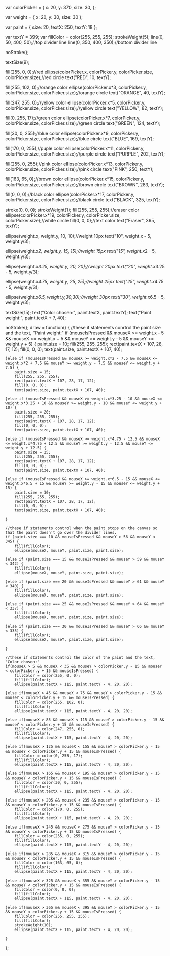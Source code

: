 var colorPicker = {
    x: 20,
    y: 370,
    size: 30,
};

var weight = {
    x: 20,
    y: 30,
    size: 30
};

var paint = {
    size: 20,
    textX: 250,
    textY: 18
};

var textY = 399;
var fillColor = color(255, 255, 255);
strokeWeight(5);
line(0, 50, 400, 50);//top divider line
line(0, 350, 400, 350);//bottom divider line

noStroke();

textSize(9);

fill(255, 0, 0);//red
ellipse(colorPicker.x, colorPicker.y, colorPicker.size, colorPicker.size);//red circle
text("RED", 10, textY);

fill(255, 102, 0);//orange color
ellipse(colorPicker.x*3, colorPicker.y, colorPicker.size, colorPicker.size);//orange circle
text("ORANGE", 40, textY);

fill(247, 255, 0);//yellow color
ellipse(colorPicker.x*5, colorPicker.y, colorPicker.size, colorPicker.size);//yellow circle
text("YELLOW", 82, textY);

fill(0, 255, 17);//green color
ellipse(colorPicker.x*7, colorPicker.y, colorPicker.size, colorPicker.size);//green circle
text("GREEN", 124, textY);

fill(30, 0, 255);//blue color
ellipse(colorPicker.x*9, colorPicker.y, colorPicker.size, colorPicker.size);//blue circle
text("BLUE", 169, textY);

fill(170, 0, 255);//puple color
ellipse(colorPicker.x*11, colorPicker.y, colorPicker.size, colorPicker.size);//purple circle
text("PURPLE", 202, textY);

fill(255, 0, 255);//pink color
ellipse(colorPicker.x*13, colorPicker.y, colorPicker.size, colorPicker.size);//pink circle
text("PINK", 250, textY);

fill(163, 65, 0);//brown color
ellipse(colorPicker.x*15, colorPicker.y, colorPicker.size, colorPicker.size);//brown circle
text("BROWN", 283, textY);

fill(0, 0, 0);//black color
ellipse(colorPicker.x*17, colorPicker.y, colorPicker.size, colorPicker.size);//black circle
text("BLACK", 325, textY);

stroke(0, 0, 0);
strokeWeight(1);
fill(255, 255, 255);//eraser color
ellipse(colorPicker.x*19, colorPicker.y, colorPicker.size, colorPicker.size);//white circle
fill(0, 0, 0);//text color
text("Eraser", 365, textY);

ellipse(weight.x, weight.y, 10, 10);//weight 10px
text("10", weight.x - 5, weight.y/3);

ellipse(weight.x*2, weight.y, 15, 15);//weight 15px
text("15", weight.x*2 - 5, weight.y/3);

ellipse(weight.x*3.25, weight.y, 20, 20);//weight 20px
text("20", weight.x*3.25 - 5, weight.y/3);

ellipse(weight.x*4.75, weight.y, 25, 25);//weight 25px
text("25", weight.x*4.75 - 5, weight.y/3);

ellipse(weight.x*6.5, weight.y,30,30);//weight 30px
text("30", weight.x*6.5 - 5, weight.y/3);

textSize(15);
text("Color chosen:", paint.textX, paint.textY);
text("Paint weight:", paint.textX + 7, 40);

noStroke();
draw = function() {
    //these if statements conrtrol the paint size and the text, "Paint weight:"
    if (mouseIsPressed && mouseX >= weight.x - 5 && mouseX <= weight.x + 5 && mouseY >= weight.y - 5 && mouseY <= weight.y + 5) {
        paint.size = 10;
        fill(255, 255, 255);
        rect(paint.textX + 107, 28, 17, 12);
        fill(0, 0, 0);
        text(paint.size, paint.textX + 107, 40);
    
    }else if (mouseIsPressed && mouseX >= weight.x*2 - 7.5 && mouseX <= weight.x*2 + 7.5 && mouseY >= weight.y - 7.5 && mouseY <= weight.y + 7.5) {
        paint.size = 15;
        fill(255, 255, 255);
        rect(paint.textX + 107, 28, 17, 12);
        fill(0, 0, 0);
        text(paint.size, paint.textX + 107, 40);
    
    }else if (mouseIsPressed && mouseX >= weight.x*3.25 - 10 && mouseX <= weight.x*3.25 + 10 && mouseY >= weight.y - 10 && mouseY <= weight.y + 10) {
        paint.size = 20;
        fill(255, 255, 255);
        rect(paint.textX + 107, 28, 17, 12);
        fill(0, 0, 0);
        text(paint.size, paint.textX + 107, 40);
    
    }else if (mouseIsPressed && mouseX >= weight.x*4.75 - 12.5 && mouseX <= weight.x*4.75 + 12.5 && mouseY >= weight.y - 12.5 && mouseY <= weight.y + 12.5) {
        paint.size = 25;
        fill(255, 255, 255);
        rect(paint.textX + 107, 28, 17, 12);
        fill(0, 0, 0);
        text(paint.size, paint.textX + 107, 40);
        
    }else if (mouseIsPressed && mouseX >= weight.x*6.5 - 15 && mouseX <= weight.x*6.5 + 15 && mouseY >= weight.y - 15 && mouseY <= weight.y + 15) {
        paint.size = 30;
        fill(255, 255, 255);
        rect(paint.textX + 107, 28, 17, 12);
        fill(0, 0, 0);
        text(paint.size, paint.textX + 107, 40);
    
    }
    
    //these if statements control when the paint stops on the canvas so that the paint doesn't go over the divider lines.
    if (paint.size === 10 && mouseIsPressed && mouseY > 56 && mouseY < 345) {
        fill(fillColor);
        ellipse(mouseX, mouseY, paint.size, paint.size);
    
    }else if (paint.size === 15 && mouseIsPressed && mouseY > 59 && mouseY < 342) {
        fill(fillColor);
        ellipse(mouseX, mouseY, paint.size, paint.size);
    
    }else if (paint.size === 20 && mouseIsPressed && mouseY > 61 && mouseY < 340) {
        fill(fillColor);
        ellipse(mouseX, mouseY, paint.size, paint.size);
    
    }else if (paint.size === 25 && mouseIsPressed && mouseY > 64 && mouseY < 337) {
        fill(fillColor);
        ellipse(mouseX, mouseY, paint.size, paint.size);
    
    }else if (paint.size === 30 && mouseIsPressed && mouseY > 66 && mouseY < 335) {
        fill(fillColor);
        ellipse(mouseX, mouseY, paint.size, paint.size);
    
    }
    
    //these if statements control the color of the paint and the text, "Color chosen:"
    if(mouseX > 5 && mouseX < 35 && mouseY > colorPicker.y - 15 && mouseY < colorPicker.y + 15 && mouseIsPressed) {
        fillColor = color(255, 0, 0);
        fill(fillColor);
        ellipse(paint.textX + 115, paint.textY - 4, 20, 20);
    
    }else if(mouseX > 45 && mouseX < 75 && mouseY > colorPicker.y - 15 && mouseY < colorPicker.y + 15 && mouseIsPressed) {
        fillColor = color(255, 102, 0);
        fill(fillColor);
        ellipse(paint.textX + 115, paint.textY - 4, 20, 20);
    
    }else if(mouseX > 85 && mouseX < 115 && mouseY > colorPicker.y - 15 && mouseY < colorPicker.y + 15 && mouseIsPressed) {
        fillColor = color(247, 255, 0);
        fill(fillColor);
        ellipse(paint.textX + 115, paint.textY - 4, 20, 20);
    
    }else if(mouseX > 125 && mouseX < 155 && mouseY > colorPicker.y - 15 && mouseY < colorPicker.y + 15 && mouseIsPressed) {
        fillColor = color(0, 255, 17);
        fill(fillColor);
        ellipse(paint.textX + 115, paint.textY - 4, 20, 20);
    
    }else if(mouseX > 165 && mouseX < 195 && mouseY > colorPicker.y - 15 && mouseY < colorPicker.y + 15 && mouseIsPressed) {
        fillColor = color(30, 0, 255);
        fill(fillColor);
        ellipse(paint.textX + 115, paint.textY - 4, 20, 20);
    
    }else if(mouseX > 205 && mouseX < 235 && mouseY > colorPicker.y - 15 && mouseY < colorPicker.y + 15 && mouseIsPressed) {
        fillColor = color(170, 0, 255);
        fill(fillColor);
        ellipse(paint.textX + 115, paint.textY - 4, 20, 20);
    
    }else if(mouseX > 245 && mouseX < 275 && mouseY > colorPicker.y - 15 && mouseY < colorPicker.y + 15 && mouseIsPressed) {
        fillColor = color(255, 0, 255);
        fill(fillColor);
        ellipse(paint.textX + 115, paint.textY - 4, 20, 20);
    
    }else if(mouseX > 285 && mouseX < 315 && mouseY > colorPicker.y - 15 && mouseY < colorPicker.y + 15 && mouseIsPressed) {
        fillColor = color(163, 65, 0);
        fill(fillColor);
        ellipse(paint.textX + 115, paint.textY - 4, 20, 20);
    
    }else if(mouseX > 325 && mouseX < 355 && mouseY > colorPicker.y - 15 && mouseY < colorPicker.y + 15 && mouseIsPressed) {
        fillColor = color(0, 0, 0);
        fill(fillColor);
        ellipse(paint.textX + 115, paint.textY - 4, 20, 20);
    
    }else if(mouseX > 365 && mouseX < 395 && mouseY > colorPicker.y - 15 && mouseY < colorPicker.y + 15 && mouseIsPressed) {
        fillColor = color(255, 255, 255);
        fill(fillColor);
        strokeWeight(10);
        ellipse(paint.textX + 115, paint.textY - 4, 20, 20);
    
    }
};
